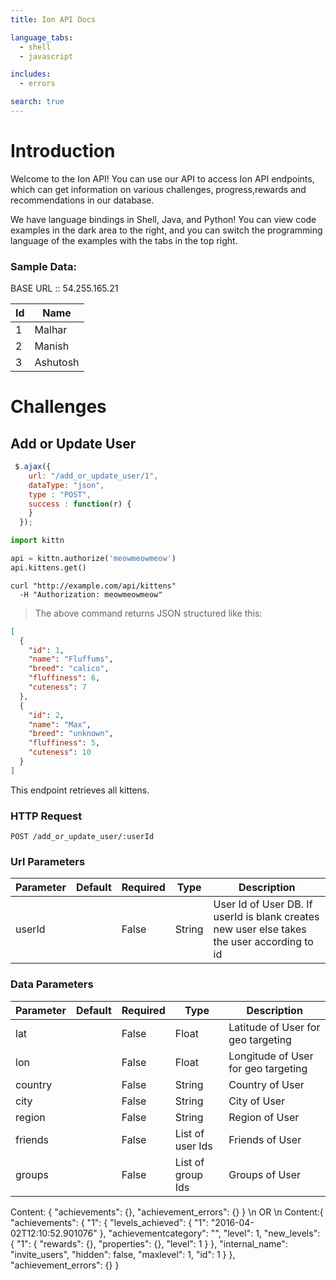 ```yaml
---
title: Ion API Docs

language_tabs:
  - shell
  - javascript

includes:
  - errors

search: true
---
```


# Introduction

Welcome to the Ion API! You can use our API to access Ion API endpoints, which can get information on various challenges, progress,rewards and recommendations in our database.

We have language bindings in Shell, Java, and Python! You can view code examples in the dark area to the right, and you can switch the programming language of the examples with the tabs in the top right.

### Sample Data:

BASE URL :: 54.255.165.21

Id | Name
--------- | -----------
1 | Malhar
2 | Manish
3 | Ashutosh


# Challenges

## Add or Update User

```javascript
 $.ajax({
    url: "/add_or_update_user/1",
    dataType: "json",
    type : "POST",
    success : function(r) {
    }
  });
```

```python
import kittn

api = kittn.authorize('meowmeowmeow')
api.kittens.get()
```

```shell
curl "http://example.com/api/kittens"
  -H "Authorization: meowmeowmeow"
```

> The above command returns JSON structured like this:

```json
[
  {
    "id": 1,
    "name": "Fluffums",
    "breed": "calico",
    "fluffiness": 6,
    "cuteness": 7
  },
  {
    "id": 2,
    "name": "Max",
    "breed": "unknown",
    "fluffiness": 5,
    "cuteness": 10
  }
]
```

This endpoint retrieves all kittens.

### HTTP Request

`POST /add_or_update_user/:userId`

### Url Parameters

Parameter | Default | Required | Type | Description
--------- | ------- | -------- | ---- | -----------
userId |  | False | String | User Id of User DB. If userId is blank creates new user else takes the user according to id


### Data Parameters

Parameter | Default | Required | Type | Description
--------- | ------- | -------- | ---- | -----------
lat |  | False | Float | Latitude of User for geo targeting
lon |  | False | Float | Longitude of User for geo targeting
country |  | False | String | Country of User
city |  | False | String | City of User
region |  | False | String | Region of User
friends |  | False | List of user Ids | Friends of User
groups |  | False | List of group Ids | Groups of User

<aside class="success">
Content: { "achievements": {}, "achievement_errors": {} } \n
OR \n
Content:{
  "achievements": {
    "1": {
      "levels_achieved": {
        "1": "2016-04-02T12:10:52.901076"
      },
      "achievementcategory": "",
      "level": 1,
      "new_levels": {
        "1": {
          "rewards": {},
          "properties": {},
          "level": 1
        }
      },
      "internal_name": "invite_users",
      "hidden": false,
      "maxlevel": 1,
      "id": 1
    }
  },
  "achievement_errors": {}
}
</aside>
